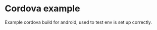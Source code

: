 Cordova example
======================

Example cordova build for android, used to test env is set up correctly.
